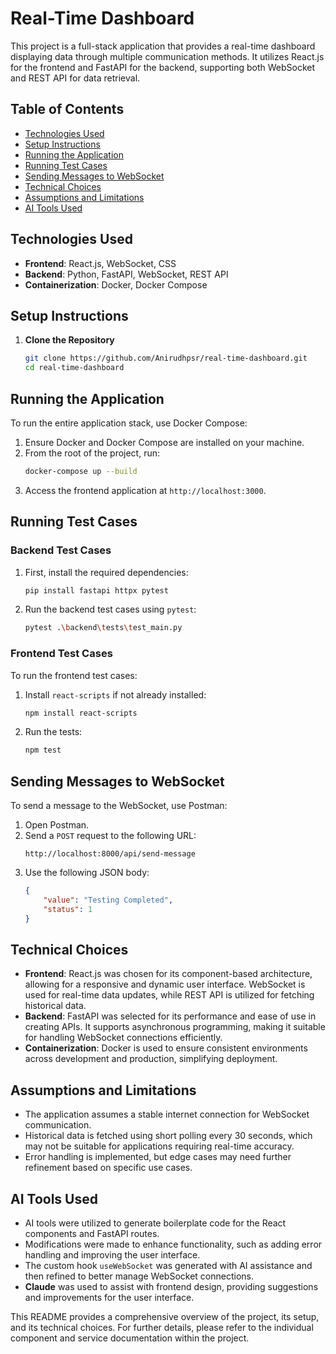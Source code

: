 # Real-Time Dashboard

This project is a full-stack application that provides a real-time dashboard displaying data through multiple communication methods. It utilizes React.js for the frontend and FastAPI for the backend, supporting both WebSocket and REST API for data retrieval.

## Table of Contents

- [Technologies Used](#technologies-used)
- [Setup Instructions](#setup-instructions)
- [Running the Application](#running-the-application)
- [Running Test Cases](#running-test-cases)
- [Sending Messages to WebSocket](#sending-messages-to-websocket)
- [Technical Choices](#technical-choices)
- [Assumptions and Limitations](#assumptions-and-limitations)
- [AI Tools Used](#ai-tools-used)

## Technologies Used

- **Frontend**: React.js, WebSocket, CSS
- **Backend**: Python, FastAPI, WebSocket, REST API
- **Containerization**: Docker, Docker Compose

## Setup Instructions

1. **Clone the Repository**
   ```bash
   git clone https://github.com/Anirudhpsr/real-time-dashboard.git
   cd real-time-dashboard
   ```

## Running the Application

To run the entire application stack, use Docker Compose:

1. Ensure Docker and Docker Compose are installed on your machine.
2. From the root of the project, run:
   ```bash
   docker-compose up --build
   ```
3. Access the frontend application at `http://localhost:3000`.

## Running Test Cases

### Backend Test Cases
1. First, install the required dependencies:
   ```bash
   pip install fastapi httpx pytest
   ```
2. Run the backend test cases using `pytest`:
   ```bash
   pytest .\backend\tests\test_main.py
   ```

### Frontend Test Cases
To run the frontend test cases:
1. Install `react-scripts` if not already installed:
   ```bash
   npm install react-scripts
   ```
2. Run the tests:
   ```bash
   npm test
   ```

## Sending Messages to WebSocket

To send a message to the WebSocket, use Postman:

1. Open Postman.
2. Send a `POST` request to the following URL:
   ```
   http://localhost:8000/api/send-message
   ```
3. Use the following JSON body:
   ```json
   {
       "value": "Testing Completed",
       "status": 1
   }
   ```

## Technical Choices

- **Frontend**: React.js was chosen for its component-based architecture, allowing for a responsive and dynamic user interface. WebSocket is used for real-time data updates, while REST API is utilized for fetching historical data.
- **Backend**: FastAPI was selected for its performance and ease of use in creating APIs. It supports asynchronous programming, making it suitable for handling WebSocket connections efficiently.
- **Containerization**: Docker is used to ensure consistent environments across development and production, simplifying deployment.

## Assumptions and Limitations

- The application assumes a stable internet connection for WebSocket communication.
- Historical data is fetched using short polling every 30 seconds, which may not be suitable for applications requiring real-time accuracy.
- Error handling is implemented, but edge cases may need further refinement based on specific use cases.

## AI Tools Used

- AI tools were utilized to generate boilerplate code for the React components and FastAPI routes. 
- Modifications were made to enhance functionality, such as adding error handling and improving the user interface.
- The custom hook `useWebSocket` was generated with AI assistance and then refined to better manage WebSocket connections.
- **Claude** was used to assist with frontend design, providing suggestions and improvements for the user interface.

This README provides a comprehensive overview of the project, its setup, and its technical choices. For further details, please refer to the individual component and service documentation within the project.
